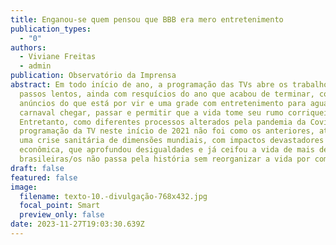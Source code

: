 ```yaml
---
title: Enganou-se quem pensou que BBB era mero entretenimento
publication_types:
  - "0"
authors:
  - Viviane Freitas
  - admin
publication: Observatório da Imprensa
abstract: Em todo início de ano, a programação das TVs abre os trabalhos a
  passos lentos, ainda com resquícios do ano que acabou de terminar, com
  anúncios do que está por vir e uma grade com entretenimento para aguardar o
  carnaval chegar, passar e permitir que a vida tome seu rumo corriqueiro.
  Entretanto, como diferentes processos alterados pela pandemia da Covid-19, a
  programação da TV neste início de 2021 não foi como os anteriores, até porque
  uma crise sanitária de dimensões mundiais, com impactos devastadores na
  econômica, que aprofundou desigualdades e já ceifou a vida de mais de 240 mil
  brasileiras/os não passa pela história sem reorganizar a vida por completo
draft: false
featured: false
image:
  filename: texto-10.-divulgação-768x432.jpg
  focal_point: Smart
  preview_only: false
date: 2023-11-27T19:03:30.639Z
---
```

